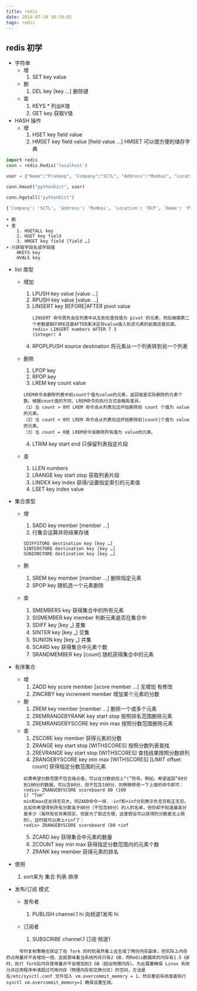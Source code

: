 ```yaml
---
title: redis
date: 2016-07-18 16:10:02
tags: redis
---
```

## redis 初学

+ 字符串
    + 增
        1. SET key value
    + 删
        1. DEL key [key …] 删除键
    + 查
        1. KEYS * 列出K值
        2. GET key 获取V值
+ HASH 操作
    + 增
        1. HSET key field value
        2. HMSET key field value [field value …]
           HMSET 可以很方便的储存字典
           
``` python
import redis
conn = redis.Redis('localhost')

user = {"Name":"Pradeep", "Company":"SCTL", "Address":"Mumbai", "Location":"RCP"}

conn.hmset("pythonDict", user)

conn.hgetall("pythonDict")

{'Company': 'SCTL', 'Address': 'Mumbai', 'Location': 'RCP', 'Name': 'Pradeep'}
```
    + 删
    + 查
        1. HGETALL key
        2. HGET key field
        3. HMGET key field [field …]
    + 只获取字段名或字段值
        HKEYS key
        HVALS key
+ list 类型
    + 增加
        1. LPUSH key value [value …]
        2. RPUSH key value [value …]
        3. LINSERT key BEFORE|AFTER pivot value
            ```
            LINSERT 命令首先会在列表中从左到右查找值为 pivot 的元素，然后根据第二个参数是BEFORE还是AFTER来决定将value插入到该元素的前面还是后面。
            redis> LINSERT numbers AFTER 7 3
            (integer) 4
            ```
         4. RPOPLPUSH source destination 将元素从一个列表转到另一个列表

    + 删除
        1. LPOP key
        2. RPOP key
        3. LREM key count value
        ```
        LREM命令会删除列表中前count个值为value的元素，返回值是实际删除的元素个数。根据count值的不同，LREM命令的执行方式会略有差异。
        （1）当 count > 0时 LREM 命令会从列表左边开始删除前 count 个值为 value的元素。
        （2）当 count < 0时 LREM 命令会从列表右边开始删除前|count|个值为 value 的元素。
        （3）当 count = 0是 LREM命令会删除所有值为 value的元素。
        ```
        4. LTRIM key start end 只保留列表指定片段
    + 查
        1. LLEN numbers
        2. LRANGE key start stop 获取列表片段
        3. LINDEX key index 获得/设置指定索引的元素值
        4. LSET key index value

+ 集合类型
    + 增
        1. SADD key member [member …]
        2. 行集合运算并将结果存储
        ```
        SDIFFSTORE destination key [key …]
        SINTERSTORE destination key [key …]
        SUNIONSTORE destination key [key …]
        ```

    + 删
        1. SREM key member [member …] 删除指定元素
        2. SPOP key 随机选一个元素删除
    + 查
        1. SMEMBERS key 获得集合中的所有元素
        2. SISMEMBER key member 判断元素是否在集合中
        3. SDIFF key [key „] 差集
        4. SINTER key [key „] 交集
        5. SUNION key [key „]  并集
        6. SCARD key 获得集合中元素个数
        7. SRANDMEMBER key [count] 随机获得集合中的元素
+ 有序集合
    + 增
        1. ZADD key score member [score member …] 无增加 有修改
        2. ZINCRBY key increment member 增加某个元素的分数
    + 删
        1. ZREM key member [member …] 删除一个或多个元素
        2. ZREMRANGEBYRANK key start stop 按照排名范围删除元素
        3. ZREMRANGEBYSCORE key min max 按照分数范围删除元素
    + 查
        1. ZSCORE key member 获得元素的分数
        2. ZRANGE key start stop [WITHSCORES] 按照分数列表查找
        3. ZREVRANGE key start stop [WITHSCORES] 查找结果按照分数排列
        4. ZRANGEBYSCORE key min max [WITHSCORES] [LIMIT offset count] 获得指定分数范围的元素
        ```
        如果希望分数范围不包含端点值，可以在分数前加上“(”符号。例如，希望返回”80分到100分的数据，可以含80分，但不包含100分，则稍微修改一下上面的命令即可：
        redis> ZRANGEBYSCORE scoreboard 80 (100
        1) "Tom"
        min和max还支持无穷大，同ZADD命令一样，-inf和+inf分别表示负无穷和正无穷。
        比如你希望得到所有分数高于80分（不包含80分）的人的名单，但你却不知道最高分是多少（虽然有些背离现实，但是为了叙述方便，这里假设可以获得的分数是无上限的），这时就可以用上+inf了：
        redis> ZRANGEBYSCORE scoreboard (80 +inf
        ```
        5. ZCARD key 获得集合中元素的数量
        6. ZCOUNT key min max 获得指定分数范围内的元素个数
        7. ZRANK key member 获得元素的排名

+ 使用
    1. sort来为 集合 列表 排序

+ 发布/订阅 模式
    + 发布者
        1.  PUBLISH channel.1 hi 向频道1发布 hi

    + 订阅者
        1. SUBSCRIBE channel.1 订阅 频道1
```
     写时复制策略也保证了在 fork 的时刻虽然看上去生成了两份内存副本，但实际上内存的占用量并不会增加一倍。这就意味着当系统内存只有2 GB，而Redis数据库的内存有1.5 GB时，执行 fork后内存使用量并不会增加到3 GB（超出物理内存）。为此需要确保 Linux 系统允许应用程序申请超过可用内存（物理内存和交换分区）的空间，方法是在/etc/sysctl.conf 文件加入 vm.overcommit_memory = 1，然后重启系统或者执行 sysctl vm.overcommit_memory=1 确保设置生效。
```
